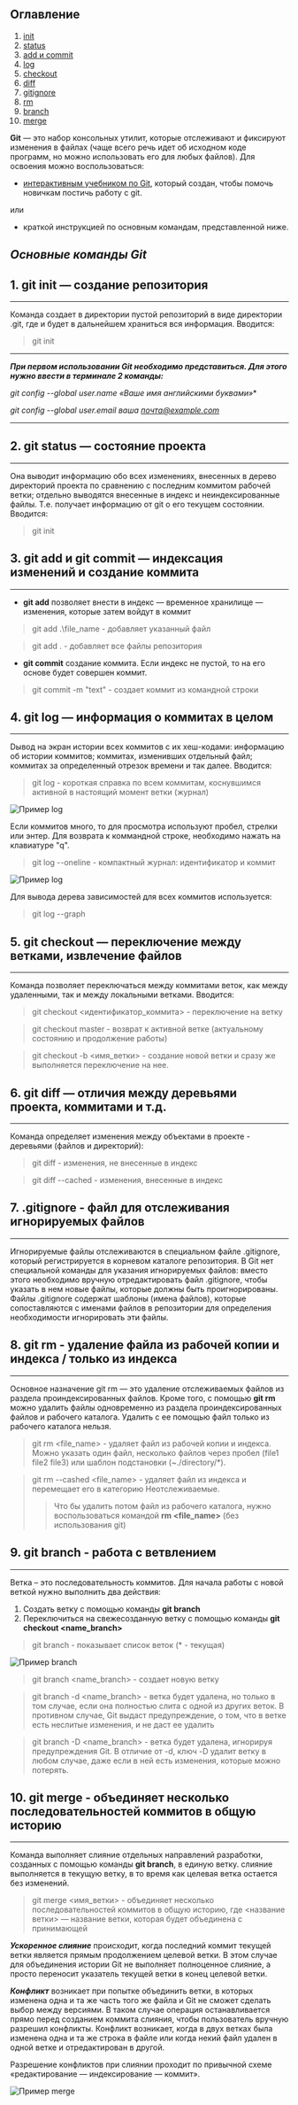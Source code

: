 ## **Оглавление**
1. [init](#init)
2. [status](#status)
3. [add и commit](#add_commit)
4. [log](#log)
5. [checkout](#checkout)
6. [diff](#diff)
7. [gitignore](#gitignore)
8. [rm](#rm)
9. [branch](#branch)
1. [merge](#merge)

**Git** — это набор консольных утилит, которые отслеживают и фиксируют изменения в файлах (чаще всего речь идет об исходном коде программ, но можно использовать его для любых файлов).
Для освоения можно воспользоваться:
* [интерактивным учебником по Git](https://learngitbranching.js.org/?locale=ru_RU "Для перехода нажмите на ссылку"), который создан, чтобы помочь новичкам постичь работу с git.

или 

* краткой инструкцией по основным командам, представленной ниже.

## ***Основные команды Git***
## 1. git init — создание репозитория <div id="init"/>
___
 Команда создает в директории пустой репозиторий в виде директории .git, где и будет в дальнейшем храниться вся информация. Вводится: 
 > git init

____
***При первом использовании Git необходимо представиться.  Для этого нужно ввести в терминале 2 команды:***

*git config --global user.name «Ваше имя английскими буквами»**

*git config --global user.email ваша почта@example.com*
___

## 2. git status — состояние проекта <div id="status"/>
___
 Она выводит информацию обо всех изменениях, внесенных в дерево директорий проекта по сравнению с последним коммитом рабочей ветки; отдельно выводятся внесенные в индекс и неиндексированные файлы. Т.е. получает информацию от git о его текущем состоянии. Вводится: 
 > git init

## 3. git add и git commit — индексация изменений и создание коммита <div id="add_commit"/>
___

* **git add** позволяет внести в индекс — временное хранилище — изменения, которые затем войдут в коммит
> git add .\file_name - добавляет указанный файл

> git add . - добавляет все файлы репозитория

* **git commit** создание коммита. Если индекс не пустой, то на его основе будет совершен коммит.
> git commit -m "text" -  создает коммит из командной строки

## 4. git log — информация о коммитах в целом <div id="log"/>
___
Dывод на экран истории всех коммитов с их хеш-кодами: информацию об истории коммитов; коммитах, изменивших отдельный файл; коммитах за определенный отрезок времени и так далее. Вводится: 
 > git log - короткая справка по всем коммитам, коснувшимся активной в настоящий момент ветки (журнал)

![Пример log](/GitLog.png "Пример работы комманды log")

Если коммитов много, то для просмотра используют пробел, стрелки или энтер. Для возврата к коммандной строке, необходимо нажать на клавиатуре "q".
 > git log --oneline - компактный журнал: идентификатор и коммит

![Пример log](/GitLogOL.png "Пример работы комманды log")

Для вывода дерева зависимостей для всех коммитов используется:
> git log --graph

## 5. git checkout — переключение между ветками, извлечение файлов <div id="checkout"/>
___
Команда позволяет переключаться между коммитами веток, как между удаленными, так и между локальными ветками. Вводится: 
 > git checkout <идентификатор_коммита> - переключение на ветку

 > git checkout master - возврат к активной ветке (актуальному состоянию и продолжение работы)

 > git checkout -b <имя_ветки> - создание новой ветки и сразу же выполняется переключение на нее.

## 6. git diff — отличия между деревьями проекта, коммитами и т.д. <div id="diff"/>
___
Команда определяет изменения между объектами в проекте - деревьями (файлов и
директорий): 
 > git diff - изменения, не внесенные в индекс

 > git diff --cached - изменения, внесенные в индекс

 ## 7. .gitignore - файл для отслеживания игнорируемых файлов <div id="gitignore"/>
___
 Игнорируемые файлы отслеживаются в специальном файле .gitignore, который регистрируется в корневом каталоге репозитория. В Git нет специальной команды для указания игнорируемых файлов: вместо этого необходимо вручную отредактировать файл .gitignore, чтобы указать в нем новые файлы, которые должны быть проигнорированы. Файлы .gitignore содержат шаблоны (имена файлов), которые сопоставляются с именами файлов в репозитории для определения необходимости игнорировать эти файлы.

 ## 8. git rm - удаление файла из рабочей копии и индекса / только из индекса <div id="rm"/>
 ___
 Основное назначение git rm — это удаление отслеживаемых файлов из раздела проиндексированных файлов. Кроме того, с помощью **git rm** можно удалить файлы одновременно из раздела проиндексированных файлов и рабочего каталога. Удалить с ее помощью файл только из рабочего каталога нельзя.
 > git rm <file_name> - удаляет файл из рабочей копии и индекса. Можно указать один файл, несколько файлов через пробел (file1 file2 file3) или шаблон подстановки (~./directory/*).
 
> git rm --cashed <file_name> - удаляет файл из индекса и перемещает его в категорию Неотслеживаемые.
>>Что бы удалить потом файл из рабочего каталога, нужно воспользоваться командой **rm <file_name>** (без использования git)

 ## 9. git branch - работа с ветвлением <div id="branch"/>
___
Ветка – это последовательность коммитов. Для начала работы с новой веткой нужно выполнить два действия:
1. Создать ветку с помощью команды **git branch**
2. Переключиться на свежесозданную ветку с помощью команды **git checkout <name_branch>**
> git branch - показывает список веток (* - текущая)

![Пример branch](/Gitbranch.png "Пример работы комманды branch")

> git branch <name_branch> - cоздает новую ветку

> git branch -d <name_branch> - ветка будет удалена, но только в том случае, если она полностью слита с одной из других веток. В противном случае, Git выдаст предупреждение, о том, что в ветке есть неслитые изменения, и не даст ее удалить

>git branch -D <name_branch> - ветка будет удалена, игнорируя предупреждения Git. В отличие от -d, ключ -D удалит ветку в любом случае, даже если в ней есть изменения, которые можно потерять.

 ## 10. git merge - объединяет несколько последовательностей коммитов в общую историю <div id="merge"/>
___
 Команда выполняет слияние отдельных направлений разработки, созданных с помощью команды **git branch**, в единую ветку. cлияние выполняется в текущую ветку, в то время как целевая ветка остается без изменений.
 > git merge <имя_ветки> - объединяет несколько последовательностей коммитов в общую историю, где <название ветки> — название ветки, которая будет объединена с принимающей

***Ускоренное слияние*** происходит, когда последний коммит текущей ветки является прямым продолжением целевой ветки. В этом случае для объединения истории Git не выполняет полноценное слияние, а просто переносит указатель текущей ветки в конец целевой ветки.

***Конфликт*** возникает при попытке объединить ветки, в которых изменена одна и та же часть того же файла и Git не сможет сделать выбор между версиями. В таком случае операция останавливается прямо перед созданием коммита слияния, чтобы пользователь вручную разрешил конфликты. Конфликт возникает, когда в двух ветках была изменена одна и та же строка в файле или когда некий файл удален в одной ветке и отредактирован в другой.

 Разрешение конфликтов при слиянии проходит по привычной схеме «редактирование — индексирование — коммит».

![Пример merge](/GitMergeConf.png "Пример работы комманды merge")